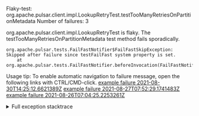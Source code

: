         
Flaky-test: org.apache.pulsar.client.impl.LookupRetryTest.testTooManyRetriesOnPartitionMetadata
Number of failures: 3

org.apache.pulsar.client.impl.LookupRetryTest is flaky. The testTooManyRetriesOnPartitionMetadata test method fails sporadically.

```
org.apache.pulsar.tests.FailFastNotifier$FailFastSkipException: Skipped after failure since testFailFast system property is set.
	at org.apache.pulsar.tests.FailFastNotifier.beforeInvocation(FailFastNotifier.java:88)

```

Usage tip: To enable automatic navigation to failure message, open the following links with CTRL/CMD-click.
[example failure 2021-08-30T14:25:12.6621389Z](https://github.com/apache/pulsar/runs/3462661639?check_suite_focus=true#step:9:1345)
[example failure 2021-08-27T07:52:29.1741483Z](https://github.com/apache/pulsar/runs/3440855061?check_suite_focus=true#step:9:1342)
[example failure 2021-08-26T07:04:25.2253261Z](https://github.com/apache/pulsar/runs/3429892062?check_suite_focus=true#step:9:1302)


<details>
<summary>Full exception stacktrace</summary>
<code><pre>
org.apache.pulsar.tests.FailFastNotifier$FailFastSkipException: Skipped after failure since testFailFast system property is set.
	at org.apache.pulsar.tests.FailFastNotifier.beforeInvocation(FailFastNotifier.java:88)

</pre></code>
</details>

